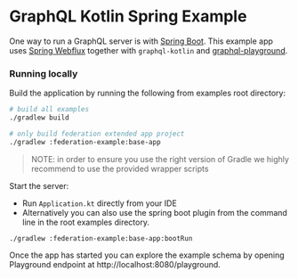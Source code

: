 # GraphQL Kotlin Spring Example

One way to run a GraphQL server is with [Spring Boot](https://github.com/spring-projects/spring-boot). This example app uses [Spring Webflux](https://docs.spring.io/spring/docs/current/spring-framework-reference/web-reactive.html) together with `graphql-kotlin` and [graphql-playground](https://github.com/prisma/graphql-playground).

### Running locally
Build the application by running the following from examples root directory:

```bash
# build all examples
./gradlew build

# only build federation extended app project
./gradlew :federation-example:base-app
```

> NOTE: in order to ensure you use the right version of Gradle we highly recommend to use the provided wrapper scripts

Start the server:

* Run `Application.kt` directly from your IDE
* Alternatively you can also use the spring boot plugin from the command line in the root examples directory.

```shell script
./gradlew :federation-example:base-app:bootRun
```


Once the app has started you can explore the example schema by opening Playground endpoint at http://localhost:8080/playground.

